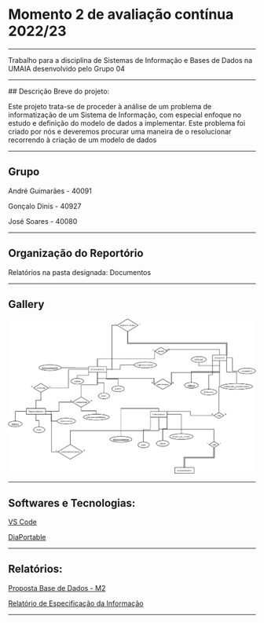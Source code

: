 # Momento 2 de avaliação contínua 2022/23

<hr>

Trabalho para a disciplina de Sistemas de Informação e Bases de Dados na UMAIA desenvolvido pelo Grupo 04

<hr>
## Descrição Breve do projeto:

Este projeto trata-se de proceder à análise de um problema de informatização de um Sistema de Informação, com especial enfoque no estudo e definição do
modelo de dados a implementar.
Este problema foi criado por nós e deveremos procurar uma maneira de o resolucionar recorrendo à criação de um modelo de dados

<hr>

## Grupo
André Guimarães - 40091

Gonçalo Dinis - 40927

José Soares - 40080

<hr>

## Organização do Reportório

Relatórios na pasta designada: Documentos

<hr>

## Gallery

<img title="Diagrama" alt="Diagrama" src="/Momento 2 - G04/Diagram1.png">

<hr>

## Softwares e Tecnologias:

[VS Code](https://code.visualstudio.com/)

[DiaPortable](https://portableapps.com/apps/office/dia_portable)

<hr>

## Relatórios:

[Proposta Base de Dados - M2](https://github.com/JoseMSoares/TCM22-SIBD-G04/blob/74567ec05de9463f95cb0663200d56e587aa46fc/Momento%202%20-%20G04/PropostaBaseDados.pdf)

[Relatório de Especificação da Informação](https://github.com/JoseMSoares/TCM22-SIBD-G04/blob/1d8883926bb623f247a3fbeb9f4cb5dd8c30c752/Docs/rei/rei00.md)


<hr>
